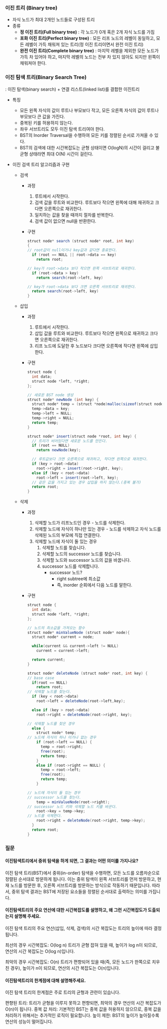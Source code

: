 ### 이진 트리 (Binary tree)
  - 자식 노드가 최대 2개인 노드들로 구성된 트리
  - 종류
    - **정 이진 트리(Full binary tree)** : 각 노드가 0개 혹은 2개 자식 노드를 가짐
    - **포화 이진 트리(Perfect binary tree)** : 모든 리프 노드의 레벨이 동일하고, 모든 레벨이 가득 채워져 있는 트리(정 이진 트리이면서 완전 이진 트리)
    - **완전 이진 트리(Complete binary tree)** : 마지막 레벨을 제외한 모든 노드가 가득 차 있어야 하고, 마지막 레벨의 노드는 전부 차 있지 않아도 되지만 왼쪽이 채워져야 한다.


### 이진 탐색 트리(Binary Search Tree)
  : 이진 탐색(binary search) + 연결 리스트(linked list)를 결합한 이진트리
    
  - 특징
    - 모든 왼쪽 자식의 값이 루트나 부모보다 작고, 모든 오른쪽 자식의 값이 루트나 부모보다 큰 값을 가진다.
    - 중복된 키를 허용하지 않는다.
    - 좌우 서브트리도 모두 이진 탐색 트리여야 한다.
    - BST의 Inorder Traversal을 수행하여 모든 키를 정렬된 순서로 가져올 수 있다.
    - BST의 검색에 대한 시간복잡도는 균형 상태이면 O(logN)의 시간이 걸리고 불균형 상태라면 최대 O(N) 시간이 걸린다.
        
- 이진 검색 트리 알고리즘과 구현
    - 검색
        - 과정
            1. 루트에서 시작한다.
            2. 검색 값을 루트와 비교한다. 루트보다 작으면 왼쪽에 대해 재귀하고 크다면 오른쪽으로 재귀한다.
            3. 일치하는 값을 찾을 때까지 절차를 반복한다.
            4. 검색 값이 없으면 null을 반환한다.
        - 구현
            
            ```java
            struct node* search (struct node* root, int key)
            {
            // root값이 null이거나 key값과 같다면 종료한다.
              if (root == NULL || root->data == key)
                return root;
            
            // key가 root->data 보다 작으면 왼쪽 서브트리로 재귀한다.
              if (root->data > key)
                return search(root->left, key)
            
            // key가 root->data 보다 크면 오른쪽 서브트리로 재귀한다. 
              return search(root->left, key)
            }
            ```
            
    - 삽입
        - 과정
            1. 루트에서 시작한다.
            2. 삽입 값을 루트와 비교한다. 루트보다 작으면 왼쪽으로 재귀하고 크다면 오른쪽으로 재귀한다.
            3. 리프 노드에 도달한 후 노드보다 크다면 오른쪽에 작다면 왼쪽에 삽입한다.
        - 구현
            
            ```java
            struct node {
              int data;
              struct node *left, *right;
            };
            
            // 새로운 BST node 생성
            struct node* newNode (int key) {
              struct node* temp = (struct *node)malloc(sizeof(struct node));
              temp->data = key;
              temp->left = NULL;
              temp->right = NULL;
              return temp;
            }
            
            struct node* insert(struct node *root, int key) {
              // 트리가 비어있다면 새로운 노드를 만든다.
              if (root == NULL)
                return newNode(key);
            
              // 루트값보다 크면 오른쪽으로 재귀하고, 작다면 왼쪽으로 재귀한다.
              if (key > root->data)
                root->right = insert(root->right, key);
              else if (key < root->data)
                root->left = insert(root->left, key); 
              // 같은 값을 가지고 있는 경우 삽입을 하지 않는다.(중복 불가)
              return root;
            }
            ```
            
    
    - 삭제
        - 과정
            1. 삭제할 노드가 리프노드인 경우 - 노드를 삭제한다.
            2. 삭제할 노드에 자식이 하나만 있는 경우 - 노드를 삭제하고 자식 노드를 삭제된 노드의 부모에 직접 연결한다.
            3. 삭제할 노드에 자식이 둘 있는 경우
                1. 삭제할 노드를 찾습니다.
                2. 삭제할 노드의 successor 노드를 찾습니다.
                3. 삭제할 노드와 successor 노드의 값을 바꿉니다.
                4. successor 노드를 삭제합니다.
                    - successor 노드?
                        - right subtree에 최소값
                        - 즉, inorder 순회에서 다음 노드를 말한다.
    
      - 구현
    
        ```java
        struct node {
          int data;
          struct node *left, *right;
        };
    
        // 노드의 최소값을 가져오는 함수
        struct node* minValueNode (struct node* node){
          struct node* current = node;
      
          while(current && current->left != NULL)
            current = current->left;
    
          return current;
        }
    
        struct node* deleteNode (struct node* root, int key) {
        // base case  
          if(root == NULL)
            return root;
        // 삭제할 노드를 찾는다.    
          if (key < root->data)
            root->left = deleteNode(root->left,key);
      
          else if (key > root->data)
            root->right = deleteNode(root->right, key);
      
        // 삭제할 노드를 찾은 경우
          else {
            struct node* temp;
        // 노드에 자식이 하나 이거나 없는 경우
            if (root->left == NULL) {
              temp = root->right;
              free(root);
              return temp;
            }
            else if (root->right == NULL) {
              temp = root->left;
              free(root);
              return temp;
            }
    
        // 노드에 자식이 둘 있는 경우
        // successor 노드를 찾는다.
            temp = minValueNode(root->right);
        // successor 노드 키와 삭제할 노드 키를 바꾼다.
            root->key = temp->key;
        // 노드를 삭제한다.
            root->right = deleteNode(root->right, temp->key);
          }
          return root;
        }
        ```


### 질문
#### 이진탐색트리에서 중위 탐색을 하게 되면, 그 결과는 어떤 의미를 가지나요?
이진 탐색 트리(BST)에서 중위(in-order) 탐색을 수행하면, 모든 노드를 오름차순으로 정렬된 순서대로 방문하게 됩니다. 이는 중위 탐색이 왼쪽 서브트리를 먼저 방문하고, 현재 노드를 방문한 후, 오른쪽 서브트리를 방문하는 방식으로 작동하기 때문입니다. 따라서, 중위 탐색 결과는 BST에 저장된 요소들을 정렬된 순서대로 출력하는 의미를 가집니다.


#### 이진탐색트리의 주요 연산에 대한 시간복잡도를 설명하고, 왜 그런 시간복잡도가 도출되는지 설명해 주세요.
이진 탐색 트리의 주요 연산(삽입, 삭제, 검색)의 시간 복잡도는 트리의 높이에 따라 결정됩니다.

최선의 경우 시간복잡도: O(log n)
트리가 균형 잡혀 있을 때, 높이가 log n이 되므로, 연산의 시간 복잡도는 O(log n)입니다.

최악의 경우 시간복잡도: O(n)
트리가 편향되어 있을 때(즉, 모든 노드가 한쪽으로 치우친 경우), 높이가 n이 되므로, 연산의 시간 복잡도는 O(n)입니다.


#### 이진탐색트리의 한계점에 대해 설명해주세요.
이진 탐색 트리의 한계점은 주로 트리의 균형과 관련이 있습니다.

편향된 트리: 트리가 균형을 이루지 못하고 편향되면, 최악의 경우 연산의 시간 복잡도가 O(n)이 됩니다.
중복 값 처리: 기본적인 BST는 중복 값을 허용하지 않으므로, 중복 값을 처리하기 위해서는 추가적인 로직이 필요합니다.
높이 제한: BST의 높이가 높아질수록 연산의 성능이 떨어집니다.
